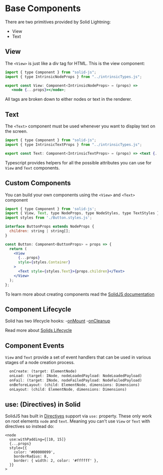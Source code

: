 # Base Components

There are two primitives provided by Solid Lightning:

- View
- Text

## View

The `<View>` is just like a div tag for HTML. This is the view component:

```jsx
import { type Component } from "solid-js";
import { type IntrinsicNodeProps } from "../intrinsicTypes.js";

export const View: Component<IntrinsicNodeProps> = (props) =>
   <node {...props}></node>;
```

All tags are broken down to either nodes or text in the renderer.

## Text

The `<Text>` component must be used whenever you want to display text on the screen.

```jsx
import { type Component } from "solid-js";
import { type IntrinsicTextProps } from "../intrinsicTypes.js";

export const Text: Component<IntrinsicTextProps> = (props) => <text {...props}></text>

```

Typescript provides helpers for all the possible attributes you can use for `View` and `Text` components.

## Custom Components

You can build your own components using the `<View>` and `<Text>` component

```jsx
import { type Component } from 'solid-js';
import { View, Text, type NodeProps, type NodeStyles, type TextStyles } from '@lightningjs/solid';
import styles from './Button.styles.js';

interface ButtonProps extends NodeProps {
  children: string | string[];
}

const Button: Component<ButtonProps> = props => {
  return (
    <View
      {...props}
      style={styles.Container}
    >
      <Text style={styles.Text}>{props.children}</Text>
    </View>
  );
};
```

To learn more about creating components read the [SolidJS documentation](https://docs.solidjs.com/guides/foundations/understanding-components)

## Component Lifecycle

Solid has two lifecycle hooks: -[onMount](https://www.solidjs.com/docs/latest/api#onmount) -[onCleanup](https://www.solidjs.com/docs/latest/api#oncleanup)

Read more about [Solids Lifecycle](https://docs.solidjs.com/references/api-reference/lifecycles/onMount)

## Component Events

`View` and `Text` provide a set of event handlers that can be used in various stages of a node creation process.

```jsx
  onCreate: (target: ElementNode)
  onLoad: (target: INode, nodeLoadedPayload: NodeLoadedPayload)
  onFail: (target: INode, nodeFailedPayload: NodeFailedPayload)
  onBeforeLayout: (child: ElementNode, dimensions: Dimensions)
  onLayout: (child: ElementNode, dimensions: Dimensions)
```

## use: (Directives) in Solid

SolidJS has built in [Directives](https://www.solidjs.com/docs/latest/api#use___) support via `use:` property. These only work on root elements `node` and `text`. Meaning you can't use `View` or `Text` with directives so instead do:

```
<node
  use:withPadding={[10, 15]}
  {...props}
  style={{
    color: '#00000099',
    borderRadius: 8,
    border: { width: 2, color: '#ffffff' },
  }}
>
```
